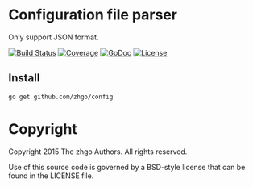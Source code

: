 # Configuration file parser

Only support JSON format.

[![Build Status](https://travis-ci.org/zhgo/config.svg)](https://travis-ci.org/zhgo/config)
[![Coverage](http://gocover.io/_badge/github.com/zhgo/config)](http://gocover.io/github.com/zhgo/config)
[![GoDoc](https://godoc.org/github.com/zhgo/config?status.png)](http://godoc.org/github.com/zhgo/config)
[![License](https://img.shields.io/badge/license-BSD-blue.svg?style=flat)](https://github.com/zhgo/config/blob/master/LICENSE)

## Install

```bash
go get github.com/zhgo/config
```

# Copyright

Copyright 2015 The zhgo Authors. All rights reserved.

Use of this source code is governed by a BSD-style license that can be found in the LICENSE file.

